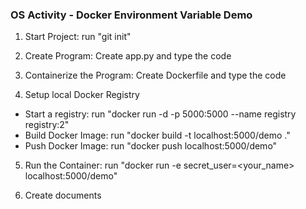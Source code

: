 ### OS Activity - Docker Environment Variable Demo

1. Start Project: run "git init"

2. Create Program: Create app.py and type the code

3. Containerize the Program: Create Dockerfile and type the code

4. Setup local Docker Registry

- Start a registry: run "docker run -d -p 5000:5000 --name registry registry:2"
- Build Docker Image: run "docker build -t localhost:5000/demo ."
- Push Docker Image: run "docker push localhost:5000/demo"

5. Run the Container: run "docker run -e secret_user=<your_name> localhost:5000/demo"

6. Create documents
